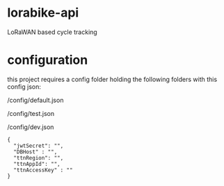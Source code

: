 # lorabike-api
LoRaWAN based cycle tracking
# configuration
this project requires a config folder holding the following folders with this config json:

/config/default.json

/config/test.json

/config/dev.json

```
{
  "jwtSecret": "",
  "DBHost" : "",
  "ttnRegion": "",
  "ttnAppId": "",
  "ttnAccessKey" : ""
}
```
